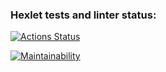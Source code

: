### Hexlet tests and linter status:
[![Actions Status](https://github.com/SergeiZinovev1994/frontend-project-46/actions/workflows/hexlet-check.yml/badge.svg)](https://github.com/SergeiZinovev1994/frontend-project-46/actions)

[![Maintainability](https://api.codeclimate.com/v1/badges/08ca972296f84556949c/maintainability)](https://codeclimate.com/github/SergeiZinovev1994/frontend-project-46/maintainability)

